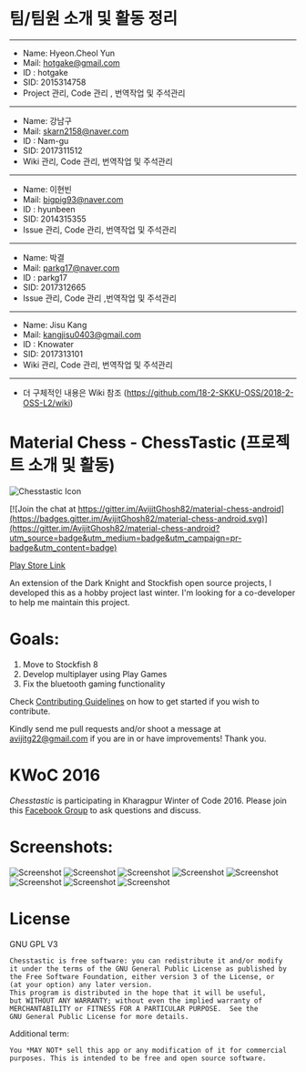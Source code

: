 # 팀/팀원 소개 및 활동 정리
***

* Name: Hyeon.Cheol Yun
* Mail: hotgake@gmail.com
* ID : hotgake
* SID: 2015314758
* Project 관리, Code 관리 , 번역작업 및 주석관리

***

* Name: 강남구
* Mail: skarn2158@naver.com
* ID : Nam-gu
* SID: 2017311512
* Wiki 관리, Code 관리, 번역작업 및 주석관리

***
* Name: 이현빈
* Mail: bigpig93@naver.com
* ID : hyunbeen
* SID: 2014315355
* Issue 관리, Code 관리, 번역작업 및 주석관리

***
* Name: 박결
* Mail: parkg17@naver.com
* ID : parkg17
* SID: 2017312665
* Issue 관리, Code 관리 ,번역작업 및 주석관리

***
* Name: Jisu Kang
* Mail: kangjisu0403@gmail.com
* ID : Knowater
* SID: 2017313101
* Wiki 관리, Code 관리, 번역작업 및 주석관리

***

* 더 구체적인 내용은 Wiki 참조 (https://github.com/18-2-SKKU-OSS/2018-2-OSS-L2/wiki)




# Material Chess - ChessTastic (프로젝트 소개 및 활동)

![Chesstastic Icon](http://i.imgur.com/ELIf2Bd.png)

[![Join the chat at https://gitter.im/AvijitGhosh82/material-chess-android](https://badges.gitter.im/AvijitGhosh82/material-chess-android.svg)](https://gitter.im/AvijitGhosh82/material-chess-android?utm_source=badge&utm_medium=badge&utm_campaign=pr-badge&utm_content=badge)

[Play Store Link](https://play.google.com/store/apps/details?id=com.nemesis.materialchess&hl=en)

An extension of the Dark Knight and Stockfish open source projects, I developed this as a hobby project last winter. I'm looking for a co-developer to help me maintain this project.

# Goals:

1. Move to Stockfish 8
2. Develop multiplayer using Play Games
3. Fix the bluetooth gaming functionality

Check [Contributing Guidelines](CONTRIBUTING.md) on how to get started if you wish to contribute.

Kindly send me pull requests and/or shoot a message at avijitg22@gmail.com if you are in or have improvements! Thank you.

# KWoC 2016

*Chesstastic* is participating in Kharagpur Winter of Code 2016. Please join this [Facebook Group](https://www.facebook.com/groups/1814965085382388/) to ask questions and discuss.

# Screenshots:

![Screenshot](http://i.imgur.com/iy1zEtP.png)
![Screenshot](http://i.imgur.com/WlD1w0b.png)
![Screenshot](http://i.imgur.com/5NkkKer.png)
![Screenshot](http://i.imgur.com/eD5FzTA.png)
![Screenshot](http://i.imgur.com/4LiGvyM.png)
![Screenshot](http://i.imgur.com/z3wO97r.png)
![Screenshot](http://i.imgur.com/0JMwIlK.png)
![Screenshot](http://i.imgur.com/FhEWYd9.png)


# License


GNU GPL V3

    Chesstastic is free software: you can redistribute it and/or modify
    it under the terms of the GNU General Public License as published by
    the Free Software Foundation, either version 3 of the License, or
    (at your option) any later version.
    This program is distributed in the hope that it will be useful,
    but WITHOUT ANY WARRANTY; without even the implied warranty of
    MERCHANTABILITY or FITNESS FOR A PARTICULAR PURPOSE.  See the
    GNU General Public License for more details.


Additional term:

```You *MAY NOT* sell this app or any modification of it for commercial purposes. This is intended to be free and open source software.```
